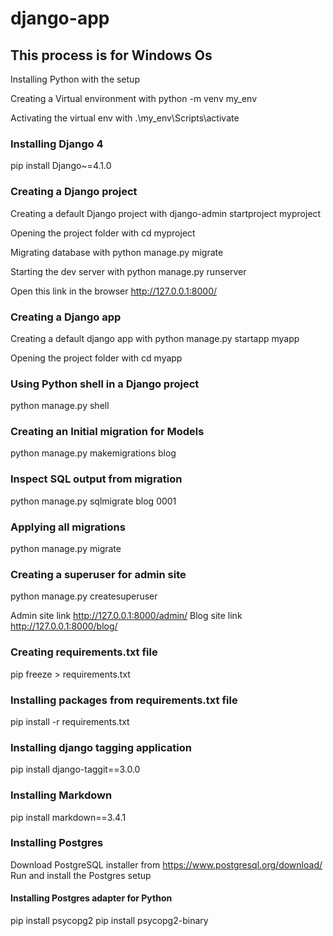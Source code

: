 # django-app

## This process is for Windows Os

Installing Python with the setup

Creating a Virtual environment with python -m venv my_env

Activating the virtual env with .\my_env\Scripts\activate

### Installing Django 4
pip install Django~=4.1.0

### Creating a Django project
Creating a default Django project with django-admin startproject myproject

Opening the project folder with cd myproject

Migrating database with python manage.py migrate

Starting the dev server with python manage.py runserver

Open this link in the browser http://127.0.0.1:8000/


### Creating a Django app
Creating a default django app with python manage.py startapp myapp

Opening the project folder with cd myapp

### Using Python shell in a Django project
python manage.py shell

### Creating an Initial migration for Models
python manage.py makemigrations blog

### Inspect SQL output from migration
python manage.py sqlmigrate blog 0001

### Applying all migrations
python manage.py migrate

### Creating a superuser for admin site
python manage.py createsuperuser

Admin site link http://127.0.0.1:8000/admin/
Blog site link http://127.0.0.1:8000/blog/


### Creating requirements.txt file
pip freeze > requirements.txt

### Installing packages from requirements.txt file
pip install -r requirements.txt

### Installing django tagging application
pip install django-taggit==3.0.0

### Installing Markdown
pip install markdown==3.4.1

### Installing Postgres
Download PostgreSQL installer from https://www.postgresql.org/download/
Run and install the Postgres setup

#### Installing Postgres adapter for Python
pip install psycopg2
pip install psycopg2-binary
